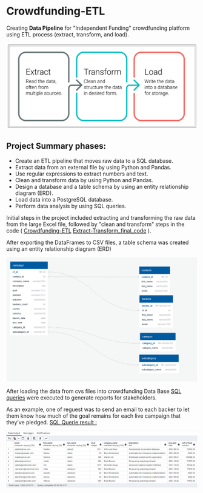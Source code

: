 # Crowdfunding-ETL
Creating **Data Pipeline** for "Independent Funding"  crowdfunding platform using ETL process (extract, transform, and load).

![This is an image](https://github.com/MilosPopov007/Crowdfunding-ETL/blob/main/ETL.png)

## Project Summary phases:

* Create an ETL pipeline that moves raw data to a SQL database.
* Extract data from an external file by using Python and Pandas.
* Use regular expressions to extract numbers and text.
* Clean and transform data by using Python and Pandas.
* Design a database and a table schema by using an entity relationship diagram (ERD).
* Load data into a PostgreSQL database.
* Perform data analysis by using SQL queries.

Initial steps in the project included extracting and transforming the raw data from the large Excel file, followed by "clean and transform" steps in the code ( [Crowdfunding-ETL](https://github.com/MilosPopov007/Crowdfunding-ETL/blob/main/Crowdfunding_ETL.ipynb) [Extract-Transform_final_code](https://github.com/MilosPopov007/Crowdfunding-ETL/blob/main/Extract-Transform_final_code.ipynb.ipynb) ).

After exporting  the DataFrames to CSV files, a table schema was created using an entity relationship diagram (ERD)

![This is an image](https://github.com/MilosPopov007/Crowdfunding-ETL/blob/main/crowdfunding_db_relationships.png)

After loading the data from cvs files into crowdfunding Data Base [SQL queries](https://github.com/MilosPopov007/Crowdfunding-ETL/blob/main/crowdfunding_SQL_Analysis.sql) were executed to generate reports for stakeholders.

As an example, one of reguest was to send an email to each backer to let them know how much of the goal remains for each live campaign that they’ve pledged.
[SQL Querie result : ](https://github.com/MilosPopov007/Crowdfunding-ETL/blob/main/crowdfunding_SQL_Analysis.sql) 

![This is an image](https://github.com/MilosPopov007/Crowdfunding-ETL/blob/main/Goal_left_contacts.png)
